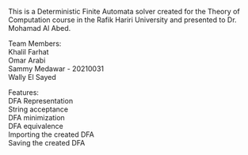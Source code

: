 This is a Deterministic Finite Automata solver created for the Theory of Computation course in the Rafik Hariri University and presented to Dr. Mohamad Al Abed.  

Team Members:  
Khalil Farhat  
Omar Arabi  
Sammy Medawar - 20210031  
Wally El Sayed  

Features:  
DFA Representation  
String acceptance  
DFA minimization  
DFA equivalence  
Importing the created DFA  
Saving the created DFA  
